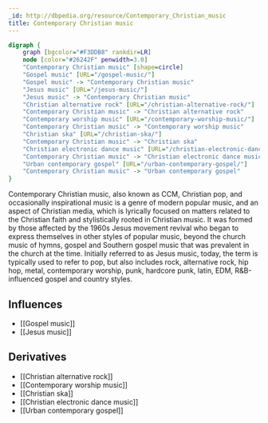 ```yaml
---
_id: http://dbpedia.org/resource/Contemporary_Christian_music
title: Contemporary Christian music
---
```


```dot
digraph {
	graph [bgcolor="#F3DDB8" rankdir=LR]
	node [color="#26242F" penwidth=3.0]
	"Contemporary Christian music" [shape=circle]
	"Gospel music" [URL="/gospel-music/"]
	"Gospel music" -> "Contemporary Christian music"
	"Jesus music" [URL="/jesus-music/"]
	"Jesus music" -> "Contemporary Christian music"
	"Christian alternative rock" [URL="/christian-alternative-rock/"]
	"Contemporary Christian music" -> "Christian alternative rock"
	"Contemporary worship music" [URL="/contemporary-worship-music/"]
	"Contemporary Christian music" -> "Contemporary worship music"
	"Christian ska" [URL="/christian-ska/"]
	"Contemporary Christian music" -> "Christian ska"
	"Christian electronic dance music" [URL="/christian-electronic-dance-music/"]
	"Contemporary Christian music" -> "Christian electronic dance music"
	"Urban contemporary gospel" [URL="/urban-contemporary-gospel/"]
	"Contemporary Christian music" -> "Urban contemporary gospel"
}
```

Contemporary Christian music, also known as CCM, Christian pop, and occasionally inspirational music is a genre of modern popular music, and an aspect of Christian media, which is lyrically focused on matters related to the Christian faith and stylistically rooted in Christian music. It was formed by those affected by the 1960s Jesus movement revival who began to express themselves in other styles of popular music, beyond the church music of hymns, gospel and Southern gospel music that was prevalent in the church at the time. Initially referred to as Jesus music, today, the term is typically used to refer to pop, but also includes rock, alternative rock, hip hop, metal, contemporary worship, punk, hardcore punk, latin, EDM, R&B-influenced gospel and country styles.

## Influences

- [[Gospel music]]
- [[Jesus music]]

## Derivatives

- [[Christian alternative rock]]
- [[Contemporary worship music]]
- [[Christian ska]]
- [[Christian electronic dance music]]
- [[Urban contemporary gospel]]
